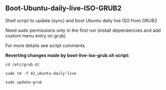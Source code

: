 ## Boot-Ubuntu-daily-live-ISO-GRUB2

Shell script to update (sync) and boot Ubuntu daily live ISO from GRUB2

Need sudo permissions only in the first run (install dependencies and add custom menu entry on grub).

For more details see script comments

**Reverting changes made by boot-live-iso-grub.sh script:**

```
cd /etc/grub.d/
```

```
sudo rm -f 42_ubuntu-daily-live
```

```
sudo update-grub
```
